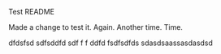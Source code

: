 Test README

Made a change to test it. Again. Another time. Time.

dfdsfsd sdfsddfd
sdf
f
f
ddfd
fsdfsdfds
sdasdsaassasdasdsd
